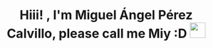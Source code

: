 <h1 align="center">Hiii! , I'm Miguel Ángel Pérez Calvillo, please call me Miy :D <img src="https://media.giphy.com/media/hvRJCLFzcasrR4ia7z/giphy.gif" width="35"></h1>

<!--
**HappyMiky/HappyMiky** is a ✨ _special_ ✨ repository because its `README.md` (this file) appears on your GitHub profile.

Here are some ideas to get you started:

- 🔭 I’m currently working on ...
- 🌱 I’m currently learning ...
- 👯 I’m looking to collaborate on ...
- 🤔 I’m looking for help with ...
- 💬 Ask me about ...
- 📫 How to reach me: ...
- 😄 Pronouns: ...
- ⚡ Fun fact: ...
-->
